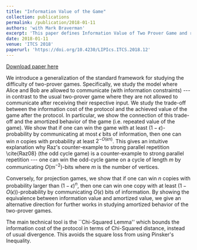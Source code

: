 ```yaml
---
title: "Information Value of the Game"
collection: publications
permalink: /publication/2018-01-11
authors: 'with Mark Braverman'
excerpt: 'This paper defines Information Value of Two Prover Game and relates it to amortized value of the game'
date: 2018-01-11
venue: 'ITCS 2018'
paperurl: 'https://doi.org/10.4230/LIPIcs.ITCS.2018.12'
---
```


[Download paper here](https://doi.org/10.4230/LIPIcs.ITCS.2018.12)

We introduce a generalization of the standard framework for studying the difficulty of two-prover games.
Specifically, we study the model where Alice and Bob are allowed to communicate (with information constraints) --- in contrast to the usual two-prover game
where they are not allowed to communicate after receiving their respective input.
We study the trade-off between the information cost of the protocol and the achieved value of the game after the protocol.
In particular, we show the connection of this trade-off and the amortized behavior of the game (i.e. repeated value of the game).
We show that if one can win the game with at least $(1 - \epsilon)$-probability by communicating at most $\epsilon$ bits of information,
then one can win $n$ copies with probability at least  $2^{-O(\epsilon n)}$. This gives an intuitive explanation
why Raz's counter-example to strong parallel repetition \cite{Raz08} (the odd cycle game) is a counter-example to strong parallel repetition
--- one can win the odd-cycle game on a cycle of length $m$ by communicating $O(m^{-2})$-bits where $m$ is the number of vertices.

Conversely, for projection games, we show that if one can win $n$ copies with probability larger than $(1-\epsilon)^n$,
then one can win one copy with at least $(1 - O(\epsilon))$-probability by communicating $O(\epsilon)$ bits of information.
By showing the equivalence between information value and amortized value, we give an alternative direction for further works in studying amortized behavior of the two-prover games.

The main technical tool is the ``Chi-Squared Lemma'' which bounds the information cost of the protocol in terms of Chi-Squared distance, instead of usual divergence. This avoids the square loss from using Pinsker's Inequality.
